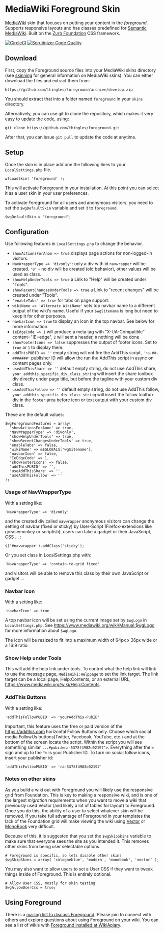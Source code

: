 # MediaWiki Foreground Skin

[MediaWiki](https://www.mediawiki.org) skin that focuses on putting your content in the *foreground*. Supports responsive layouts and has classes predefined for [Semantic MediaWiki](https://www.semantic-mediawiki.org/wiki/Semantic_MediaWiki). Built on the [Zurb Foundation](http://foundation.zurb.com) CSS framework.

[![CircleCI](https://circleci.com/gh/jthingelstad/foreground.svg?style=shield)](https://circleci.com/gh/jthingelstad/foreground) [![Scrutinizer Code Quality](https://scrutinizer-ci.com/g/thingles/foreground/badges/quality-score.png?b=develop)](https://scrutinizer-ci.com/g/thingles/foreground/?branch=develop)


## Download

First, copy the Foreground source files into your MediaWiki skins directory (see [skinning](https://www.mediawiki.org/wiki/Manual:Skinning) for general information on MediaWiki skins). You can either download the files and extract them from:

    https://github.com/thingles/foreground/archive/develop.zip

You should extract that into a folder named `foreground` in your `skins` directory.

Alternatively, you can use git to clone the repository, which makes it very easy to update the code, using:

    git clone https://github.com/thingles/foreground.git

After that, you can issue `git pull` to update the code at anytime.

## Setup

Once the skin is in place add one the following lines to your `LocalSettings.php` file.

	wfLoadSkin( 'foreground' );

This will activate Foreground in your installation. At this point you can select it as a user skin in your user preferences.

To activate Foreground for all users and anonymous visitors, you need to set the `$wgDefaultSkin` variable and set it to `foreground`.

    $wgDefaultSkin = "foreground";

## Configuration

Use following features in `LocalSettings.php` to change the behavior. 

- `showActionsForAnon => true` displays page actions for non-logged-in visitors.
- `NavWrapperType => 'divonly'`: only a div with id `navwrapper` will be created. `'0'` - no div will be created (old behavior), other values will be used as class. 
- `showHelpUnderTools => true` a Link to "Help" will be created under "Tools".
- `showRecentChangesUnderTools => true` a Link to "recent changes" will be created under "Tools".
- `'enableTabs' => true` for tabs on page support.
- `wikiName => 'Alternate WikiName'` sets top navbar name to a different output of the wiki's name. Useful if your `$wgSitename` is long but need to keep it for other purposes.
- `navbarIcon => true` to display an icon in the top navbar. See below for more information.
- `IeEdgeCode => 1` will produce a meta tag with "X-UA-Compatible" content="IE=edge", `2` will sent a header, `0` nothing will be done
- `showFooterIcons => false` suppresses the output of footer icons. Set to `true` or `1` to display them.
- `addThisPUBID => ''` empty string will not fire the AddThis script, `'ra-##-#######'` publisher ID will allow the run the AddThis script in async on content pages only.
- `useAddThisShare => ''` default empty string, do not use AddThis share, `your_addthis_specific_div_class_string` will insert the share toolbox div directly under page title, but before the tagline with your custom div class.
- `useAddThisFollow => ''` default empty string, do not use AddThis follow, `your_addthis_specific_div_class_string` will insert the follow toolbox div in the `footer` area before icon or text output with your custom div class.

These are the default values:

    $wgForegroundFeatures = array(      
      'showActionsForAnon' => true,
      'NavWrapperType' => 'divonly',
      'showHelpUnderTools' => true,
      'showRecentChangesUnderTools' => true,
      'enableTabs' => false,
      'wikiName' => &$GLOBALS['wgSitename'],
      'navbarIcon' => false,
      'IeEdgeCode' => 1,
      'showFooterIcons' => false,
	  'addThisPUBID' => '',
	  'useAddThisShare' => '',
	  'useAddThisFollow' => ''
    );
	
### Usage of NavWrapperType

With a setting like:

    'NavWrapperType' => 'divonly'

and the created div called `navwrapper` anonymous visitors can change the setting of navbar (fixed or sticky) by 
User-Script (Firefox-extensions like greasemonkey or scriptish), users can take a gadget or their JavaScript, CSS ... :

    $('#navwrapper').addClass('sticky');


Or you set class in LocalSettings.php with:

    'NavWrapperType' => 'contain-to-grid fixed'

and visitors will be able to remove this class by their own JavaScript or gadget ...

### Navbar Icon

With a setting like:

    'navbarIcon' => true

A top navbar icon will be set using the current image set by `$wgLogo` in `LocalSettings.php`. See https://www.mediawiki.org/wiki/Manual:$wgLogo for more information about `$wgLogo`.

The icon will be resized to fit into a maximum width of 64px x 36px wide or a 16:9 ratio.

### Show Help under Tools

This will add the help link under tools. To control what the help link will link to use the message page, `MediaWiki:Helppage` to set the link target. The link target can be a local page, Help:Contents, or an external URL, https://www.mediawiki.org/wiki/Help:Contents.

### AddThis Buttons

With a setting like:

    'addThisFollowPUBID' => 'yourAddThis-PubID'

Important, this feature uses the free or paid version of the https://addthis.com horizontal Follow Buttons only. Choose which social media FollowUs buttons(Twitter, Facebook, YouTube, etc.) and at the bottom of the screen locate the script. Within the script you will see something similar `...#pubid=ra-5378f4902d02197">`. Everything after the `=` sign and up to the `">` is your Publisher ID. To turn on social follow icons, insert your publisher id:

    'addThisFollowPUBID' => 'ra-5378f4902d02197'


### Notes on other skins

As you build a wiki out with Foreground you will likely use the responsive grid from Foundation. This is key to making a responsive wiki, and is one of the largest _migration_ requirements when you want to move a wiki that previously used Vector (and likely a lot of tables for layout) to Foreground. Once you do this, the ability of a user to select whatever skin will be removed. If you take full advantage of Foreground in your templates the lack of the Foundation grid will make viewing the wiki using [Vector](https://wikiapiary.com/wiki/Skin:Vector) or [MonoBook](https://wikiapiary.com/wiki/Skin:MonoBook) very difficult.

Because of this, it is suggested that you set the `$wgSkipSkins` variable to make sure that everyone sees the site as you intended it. This removes other skins from being user selectable options.

    # Foreground is specific, so lets disable other skins
    $wgSkipSkins = array( 'cologneblue', 'modern', 'monobook', 'vector' );

You may also want to allow users to set a User CSS if they want to tweak things inside of Foreground. This is entirely optional.

    # Allow User CSS, mostly for skin testing
    $wgAllowUserCss = true;

## Using Foreground

There is a [mailing list to discuss Foreground](https://lists.wikimedia.org/mailman/listinfo/foreground). Please join to connect with others and explore questions about using Foreground on your wiki. You can see a list of wikis with [Foreground installed at WikiApiary](https://wikiapiary.com/wiki/Skin:Foreground).
